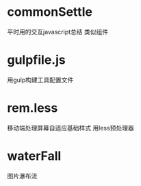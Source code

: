 # commonSettle
平时用的交互javascript总结 类似组件
# gulpfile.js
用gulp构建工具配置文件
# rem.less
移动端处理屏幕自适应基础样式 用less预处理器
# waterFall
图片瀑布流

